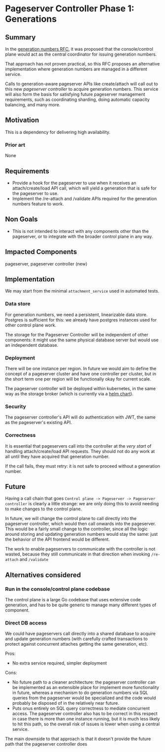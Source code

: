# Pageserver Controller Phase 1: Generations

## Summary

In the [generation numbers RFC](025-generation-numbers.md), it was proposed that
the console/control plane would act as the central coordinator for issuing generation
numbers.

That approach has not proven practical, so this RFC proposes an alternative implementation
where generation numbers are managed in a different service.

Calls to generation-aware pageserver APIs like create/attach will call out to this
new _pageserver controller_ to acquire generation numbers.  This service will also
form the basis for satisfying future pageserver management requirements, such as
coordinating sharding, doing automatic capacity balancing, and many more.

## Motivation

This is a dependency for delivering high availability.

### Prior art

None

## Requirements

- Provide a hook for the pageserver to use when it receives an attach/create/load API
  call, which will yield a generation that is safe for the pageserver to use.
- Implement the /re-attach and /validate APIs required for the generation numbers feature
  to work. 

## Non Goals

- This is not intended to interact with any components other than the pageserver, or
  to integrate with the broader control plane in any way.

## Impacted Components

pageserver, pageserver controller (new)

## Implementation

We may start from the minimal `attachment_service` used in automated tests.

### Data store

For generation numbers, we need a persistent, linearizable data store.  Postgres is sufficient for
this: we already have postgres instances used for other control plane work.

The storage for the Pageserver Controller will be independent of other components:
it might use the same physical database server but would use an independent database.

### Deployment

There will be one instance per region.  In future we would aim to define the concept
of a pageserver cluster and have one controller per cluster, but in the short term
one per region will be functionally okay for current scale.

The pageserver controller will be deployed within kubernetes, in the same way as
the storage broker (which is currently via a [helm chart](https://github.com/neondatabase/helm-charts/tree/main/charts/neon-storage-broker)).

### Security

The pageserver controller's API will do authentication with JWT, the same as
the pageserver's existing API.

### Correctness

It is essential that pageservers call into the controller at the _very start_ of
handling attach/create/load API requests.  They should not do any work at all until
they have acquired that generation number.

If the call fails, they must retry: it is not safe to proceed without a generation number.

## Future

Having a call chain that goes `Control plane -> Pageserver -> Pageserver controller`
is clearly a little strange: we are only doing this to avoid needing to make changes
to the control plane.

In future, we will change the control plane to call directly into the pageserver
controller, which would then call onwards into the pageserver.  This would be a fairly
small change to the controller, since all the logic around storing and updating
generation numbers would stay the same: just the behavior of the API frontend
would be different.

The work to enable pageservers to communicate with the controller is not wasted,
because they still communicate in that direction when invoking `/re-attach` 
and `/validate`

## Alternatives considered

### Run in the console/control plane codebase

The control plane is a large Go codebase that uses extensive code generation, and
has to be quite generic to manage many different types of component.

### Direct DB access

We could have pageservers call directly into a shared database to acquire and update
generation numbers (with carefully crafted transactions to protect against concurrent
attaches getting the same generation, etc).   

Pros:
- No extra service required, simpler deployment

Cons:
- No future path to a cleaner architecture: the pageserver controller can be implemented
  as an extensible place for implement more functionality in future, whereas a mechanism
  to do generation numbers via SQL queries from the pageserver would be specialized
  and the code would probably be disposed of in the relatively near future.
- Puts onus entirely on SQL query correctness to mediate concurrent access.
  The pageserver controller also has to be correct in this respect in case there
  is more than one instance running, but it is much less likely to hit this path,
  so the overall risk of issues is lower when using a central service.


The main downside to that approach is that it doesn't provide the future path that
the pageserver controller does